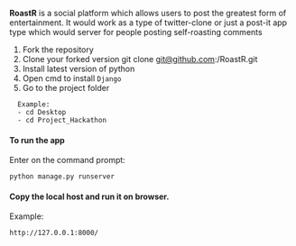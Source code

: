 **RoastR** is a social platform which allows users to post the greatest form of entertainment. It would work as a type of twitter-clone or just a post-it app type which would server for people posting self-roasting comments

1. Fork the repository
2. Clone your forked version git clone git@github.com:<YOUR-USERNAME>/RoastR.git
3. Install latest version of python
4. Open cmd to install `Django`
5. Go to the project folder
```
  Example:
  - cd Desktop
  - cd Project_Hackathon
```
  
#### To run the app
  Enter on the command prompt: 
  ```
  python manage.py runserver
  ```

#### Copy the local host and run it on browser.
Example: 
```
http://127.0.0.1:8000/
```
